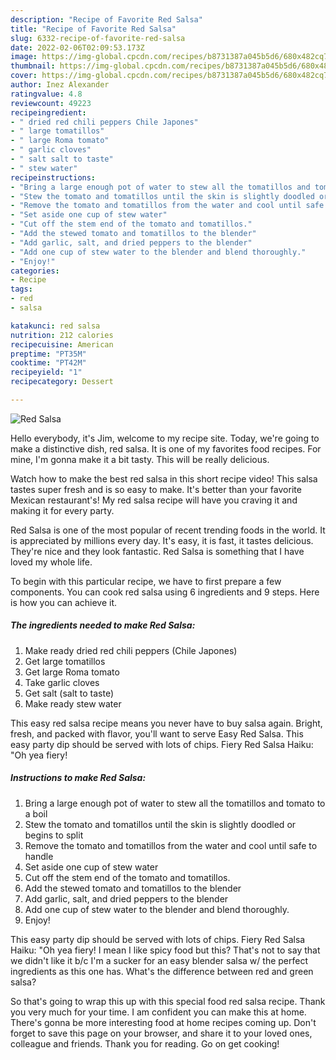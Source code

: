 ```yaml
---
description: "Recipe of Favorite Red Salsa"
title: "Recipe of Favorite Red Salsa"
slug: 6332-recipe-of-favorite-red-salsa
date: 2022-02-06T02:09:53.173Z
image: https://img-global.cpcdn.com/recipes/b8731387a045b5d6/680x482cq70/red-salsa-recipe-main-photo.jpg
thumbnail: https://img-global.cpcdn.com/recipes/b8731387a045b5d6/680x482cq70/red-salsa-recipe-main-photo.jpg
cover: https://img-global.cpcdn.com/recipes/b8731387a045b5d6/680x482cq70/red-salsa-recipe-main-photo.jpg
author: Inez Alexander
ratingvalue: 4.8
reviewcount: 49223
recipeingredient:
- " dried red chili peppers Chile Japones"
- " large tomatillos"
- " large Roma tomato"
- " garlic cloves"
- " salt salt to taste"
- " stew water"
recipeinstructions:
- "Bring a large enough pot of water to stew all the tomatillos and tomato to a boil"
- "Stew the tomato and tomatillos until the skin is slightly doodled or begins to split"
- "Remove the tomato and tomatillos from the water and cool until safe to handle"
- "Set aside one cup of stew water"
- "Cut off the stem end of the tomato and tomatillos."
- "Add the stewed tomato and tomatillos to the blender"
- "Add garlic, salt, and dried peppers to the blender"
- "Add one cup of stew water to the blender and blend thoroughly."
- "Enjoy!"
categories:
- Recipe
tags:
- red
- salsa

katakunci: red salsa 
nutrition: 212 calories
recipecuisine: American
preptime: "PT35M"
cooktime: "PT42M"
recipeyield: "1"
recipecategory: Dessert

---
```



![Red Salsa](https://img-global.cpcdn.com/recipes/b8731387a045b5d6/680x482cq70/red-salsa-recipe-main-photo.jpg)

Hello everybody, it's Jim, welcome to my recipe site. Today, we're going to make a distinctive dish, red salsa. It is one of my favorites food recipes. For mine, I'm gonna make it a bit tasty. This will be really delicious.

Watch how to make the best red salsa in this short recipe video! This salsa tastes super fresh and is so easy to make. It&#39;s better than your favorite Mexican restaurant&#39;s! My red salsa recipe will have you craving it and making it for every party.

Red Salsa is one of the most popular of recent trending foods in the world. It is appreciated by millions every day. It's easy, it is fast, it tastes delicious. They're nice and they look fantastic. Red Salsa is something that I have loved my whole life.


To begin with this particular recipe, we have to first prepare a few components. You can cook red salsa using 6 ingredients and 9 steps. Here is how you can achieve it.

<!--inarticleads1-->

##### The ingredients needed to make Red Salsa:

1. Make ready  dried red chili peppers (Chile Japones)
1. Get  large tomatillos
1. Get  large Roma tomato
1. Take  garlic cloves
1. Get  salt (salt to taste)
1. Make ready  stew water


This easy red salsa recipe means you never have to buy salsa again. Bright, fresh, and packed with flavor, you&#39;ll want to serve Easy Red Salsa. This easy party dip should be served with lots of chips. Fiery Red Salsa Haiku: &#34;Oh yea fiery! 

<!--inarticleads2-->

##### Instructions to make Red Salsa:

1. Bring a large enough pot of water to stew all the tomatillos and tomato to a boil
1. Stew the tomato and tomatillos until the skin is slightly doodled or begins to split
1. Remove the tomato and tomatillos from the water and cool until safe to handle
1. Set aside one cup of stew water
1. Cut off the stem end of the tomato and tomatillos.
1. Add the stewed tomato and tomatillos to the blender
1. Add garlic, salt, and dried peppers to the blender
1. Add one cup of stew water to the blender and blend thoroughly.
1. Enjoy!


This easy party dip should be served with lots of chips. Fiery Red Salsa Haiku: &#34;Oh yea fiery! I mean I like spicy food but this? That&#39;s not to say that we didn&#39;t like it b/c I&#39;m a sucker for an easy blender salsa w/ the perfect ingredients as this one has. What&#39;s the difference between red and green salsa? 

So that's going to wrap this up with this special food red salsa recipe. Thank you very much for your time. I am confident you can make this at home. There's gonna be more interesting food at home recipes coming up. Don't forget to save this page on your browser, and share it to your loved ones, colleague and friends. Thank you for reading. Go on get cooking!
